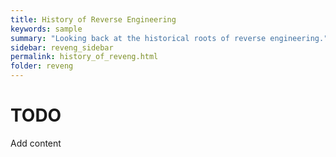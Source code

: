```yaml
---
title: History of Reverse Engineering
keywords: sample
summary: "Looking back at the historical roots of reverse engineering."
sidebar: reveng_sidebar
permalink: history_of_reveng.html
folder: reveng
---
```

# TODO
Add content
